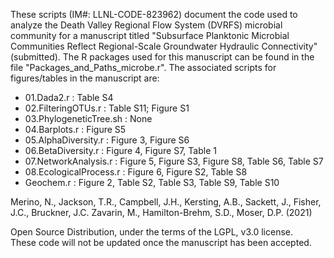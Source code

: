 These scripts (IM#: LLNL-CODE-823962) document the code used to analyze the Death Valley Regional Flow System (DVRFS) microbial community for a manuscript titled "Subsurface Planktonic Microbial Communities Reflect Regional-Scale Groundwater Hydraulic Connectivity" (submitted). The R packages used for this manuscript can be found in the file "Packages_and_Paths_microbe.r". The associated scripts for figures/tables in the manuscript are:

- 01.Dada2.r : Table S4<br>
- 02.FilteringOTUs.r : Table S11; Figure S1<br>
- 03.PhylogeneticTree.sh : None<br>
- 04.Barplots.r : Figure S5<br>
- 05.AlphaDiversity.r : Figure 3, Figure S6<br>
- 06.BetaDiversity.r : Figure 4, Figure S7, Table 1<br>
- 07.NetworkAnalysis.r : Figure 5, Figure S3, Figure S8, Table S6, Table S7 <br>
- 08.EcologicalProcess.r : Figure 6, Figure S2, Table S8 <br>
- Geochem.r : Figure 2, Table S2, Table S3, Table S9, Table S10<br>

Merino, N., Jackson, T.R., Campbell, J.H., Kersting, A.B., Sackett, J., Fisher, J.C., Bruckner, J.C. Zavarin, M., Hamilton-Brehm, S.D., Moser, D.P. (2021)

Open Source Distribution, under the terms of the LGPL, v3.0 license.<br>
These code will not be updated once the manuscript has been accepted. 
